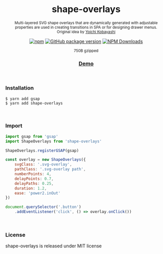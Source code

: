 <div align="center">
<br>

<h1>shape-overlays</h1>
<p><sup>Multi-layered SVG shape overlays that are dynamically generated with adjustable properties are used in creating transitions in SPA or for designing drawer menus.<br>
Original idea by <a href="https://www.tplh.net/">Yoichi Kobayashi</a></sup></p>

[![npm](https://img.shields.io/npm/v/shape-overlays.svg?colorB=brightgreen)](https://www.npmjs.com/package/shape-overlays)
[![GitHub package version](https://img.shields.io/github/package-json/v/ux-ui-pro/shape-overlays.svg)](https://github.com/ux-ui-pro/shape-overlays)
[![NPM Downloads](https://img.shields.io/npm/dm/shape-overlays.svg?style=flat)](https://www.npmjs.org/package/shape-overlays)

<sup>750B gzipped</sup>
<h3><a href="https://codepen.io/ux-ui/pen/Jjervqg">Demo</a></h3>

</div>
<br>

### Installation
```
$ yarn add gsap
$ yarn add shape-overlays
```

<br>

### Import
```javascript
import gsap from 'gsap'
import ShapeOverlays from 'shape-overlays'

ShapeOverlays.registerGSAP(gsap)

const overlay = new ShapeOverlays({
	svgClass: '.svg-overlay',
	pathClass: '.svg-overlay path',
	numberPoints: 4,
	delayPoints: 0.7,
	delayPaths: 0.25,
	duration: 1.2,
	ease: 'power2.inOut'
})

document.querySelector('.button')
	.addEventListener('click', () => overlay.onClick())
```
<br>

### License
shape-overlays is released under MIT license

